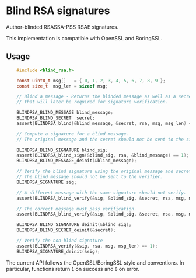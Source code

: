 # Blind RSA signatures

Author-blinded RSASSA-PSS RSAE signatures.

This implementation is compatible with OpenSSL and BoringSSL.

## Usage

```c
    #include <blind_rsa.h>

    const uint8_t msg[]   = { 0, 1, 2, 3, 4, 5, 6, 7, 8, 9 };
    const size_t  msg_len = sizeof msg;

    // Blind a message - Returns the blinded message as well as a secret,
    // that will later be required for signature verification.

    BLINDRSA_BLIND_MESSAGE blind_message;
    BLINDRSA_BLIND_SECRET  secret;
    assert(BLINDRSA_blind(&blind_message, &secret, rsa, msg, msg_len) == 1);

    // Compute a signature for a blind message.
    // The original message and the secret should not be sent to the signer.

    BLINDRSA_BLIND_SIGNATURE blind_sig;
    assert(BLINDRSA_blind_sign(&blind_sig, rsa, &blind_message) == 1);
    BLINDRSA_BLIND_MESSAGE_deinit(&blind_message);

    // Verify the blind signature using the original message and secret.
    // The blind message should not be sent to the verifier.
    BLINDRSA_SIGNATURE sig;

    // A different message with the same signature should not verify.
    assert(BLINDRSA_blind_verify(&sig, &blind_sig, &secret, rsa, msg, msg_len - 1) == 0);

    // The correct message must pass verification.
    assert(BLINDRSA_blind_verify(&sig, &blind_sig, &secret, rsa, msg, msg_len) == 1);

    BLINDRSA_BLIND_SIGNATURE_deinit(&blind_sig);
    BLINDRSA_BLIND_SECRET_deinit(&secret);

    // Verify the non-blind signature
    assert(BLINDRSA_verify(&sig, rsa, msg, msg_len) == 1);
    BLINDRSA_SIGNATURE_deinit(&sig);
```

The current API follows the OpenSSL/BoringSSL style and conventions. In particular, functions return `1` on success and `0` on error.
